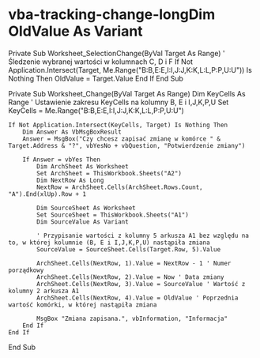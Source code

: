 # vba-tracking-change-longDim OldValue As Variant

Private Sub Worksheet_SelectionChange(ByVal Target As Range)
    ' Śledzenie wybranej wartości w kolumnach C, D i F
    If Not Application.Intersect(Target, Me.Range("B:B,E:E,I:I,J:J,K:K,L:L,P:P,U:U")) Is Nothing Then
        OldValue = Target.Value
    End If
End Sub

Private Sub Worksheet_Change(ByVal Target As Range)
    Dim KeyCells As Range
    ' Ustawienie zakresu KeyCells na kolumny B, E i I,J,K,P,U
    Set KeyCells = Me.Range("B:B,E:E,I:I,J:J,K:K,L:L,P:P,U:U")

    If Not Application.Intersect(KeyCells, Target) Is Nothing Then
        Dim Answer As VbMsgBoxResult
        Answer = MsgBox("Czy chcesz zapisać zmianę w komórce " & Target.Address & "?", vbYesNo + vbQuestion, "Potwierdzenie zmiany")

        If Answer = vbYes Then
            Dim ArchSheet As Worksheet
            Set ArchSheet = ThisWorkbook.Sheets("A2")
            Dim NextRow As Long
            NextRow = ArchSheet.Cells(ArchSheet.Rows.Count, "A").End(xlUp).Row + 1

            Dim SourceSheet As Worksheet
            Set SourceSheet = ThisWorkbook.Sheets("A1")
            Dim SourceValue As Variant

            ' Przypisanie wartości z kolumny 5 arkusza A1 bez względu na to, w której kolumnie (B, E i I,J,K,P,U) nastąpiła zmiana
            SourceValue = SourceSheet.Cells(Target.Row, 5).Value

            ArchSheet.Cells(NextRow, 1).Value = NextRow - 1 ' Numer porządkowy
            ArchSheet.Cells(NextRow, 2).Value = Now ' Data zmiany
            ArchSheet.Cells(NextRow, 3).Value = SourceValue ' Wartość z kolumny 2 arkusza A1
            ArchSheet.Cells(NextRow, 4).Value = OldValue ' Poprzednia wartość komórki, w której nastąpiła zmiana
            
            MsgBox "Zmiana zapisana.", vbInformation, "Informacja"
        End If
    End If
End Sub

